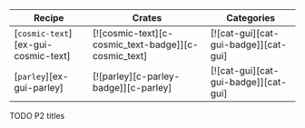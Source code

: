 | Recipe | Crates | Categories |
|--------|--------|------------|
| [`cosmic-text`][ex-gui-cosmic-text] | [![cosmic-text][c-cosmic_text-badge]][c-cosmic_text] | [![cat-gui][cat-gui-badge]][cat-gui] |
| [`parley`][ex-gui-parley] | [![parley][c-parley-badge]][c-parley] | [![cat-gui][cat-gui-badge]][cat-gui] |

<div class="hidden">
TODO P2 titles
</div>
